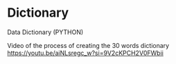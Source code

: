 # Dictionary
Data Dictionary (PYTHON)

Video of the process of creating the 30 words dictionary
https://youtu.be/aiNLsregc_w?si=9V2cKPCH2V0FWbii

